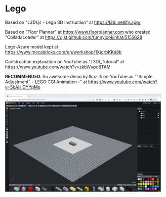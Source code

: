 # Lego

Based on "L3DI.js - Lego 3D Instruction" at https://l3di.netlify.app/

Based on "Floor Planner" at https://www.floorplanner.com who created "ColladaLoader" at https://gist.github.com/funnylookinhat/5155628

Lego-Azure model kept at https://www.mecabricks.com/en/workshop/1XjdrbKKa8b

Construction explanation on YouTube as "L3DI_Tutorial" at https://www.youtube.com/watch?v=zkbWvpo6TAM

**RECOMMENDED**: An awesome demo by Ikaz Ik on YouTube as ""Simple Adjustment" - LEGO CGI Animation -" at https://www.youtube.com/watch?v=5kAHiDYYpMo

![MEGA Bricks - LEGO-Azure](./img/MECA_Bricks_LEGO_Azure.png)